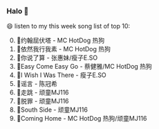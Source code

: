 

### Halo 👋

😄 listen to my this week song list of top 10:

0. 🌈约翰屈伏塔 - MC HotDog 热狗
1. 🌈依然我行我素 - MC HotDog 热狗
2. 🌈你说了算 - 张惠妹/瘦子E.SO
3. 🌈Easy Come Easy Go - 蔡健雅/MC HotDog 热狗
4. 🌈I Wish I Was There - 瘦子E.SO
5. 🌈谣言 - 陈冠希
6. 🌈走跳 - 顽童MJ116
7. 🌈脱罪 - 顽童MJ116
8. 🌈South Side - 顽童MJ116
9. 🌈Coming Home - MC HotDog 热狗/顽童MJ116

